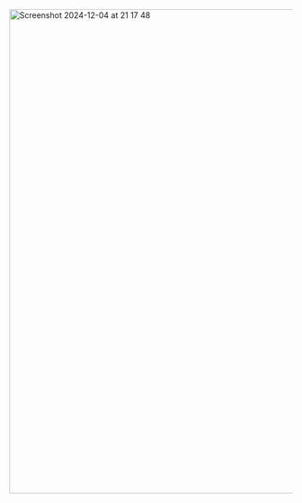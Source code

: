 <img width="861" alt="Screenshot 2024-12-04 at 21 17 48" src="https://github.com/user-attachments/assets/988a43e7-35df-47d9-b659-71b37b0b7daa">
